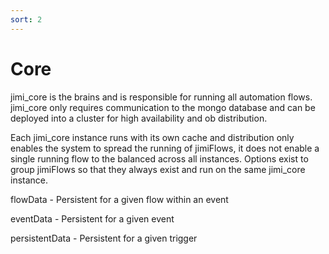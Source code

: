 ```yaml
---
sort: 2
---
```


# Core

jimi_core is the brains and is responsible for running all automation flows. jimi_core only requires communication to the mongo database and can be deployed into a cluster for high availability and ob distribution.

Each jimi_core instance runs with its own cache and distribution only enables the system to spread the running of jimiFlows, it does not enable a single running flow to the balanced across all instances. Options exist to group jimiFlows so that they always exist and run on the same jimi_core instance.


flowData - Persistent for a given flow within an event

eventData - Persistent for a given event

persistentData - Persistent for a given trigger

